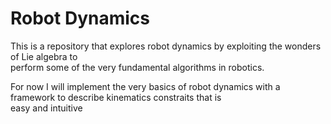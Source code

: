 # Robot Dynamics 

This is a repository that explores robot dynamics by exploiting the wonders of Lie algebra to <br>
perform some of the very fundamental algorithms in robotics.

For now I will implement the very basics of robot dynamics with a framework to describe kinematics constraits that is 
<br> easy and intuitive